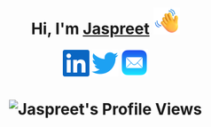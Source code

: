 <h1 align="center">Hi, I'm <a href="https://jaspreet.io" target="_blank">Jaspreet</a> 
<img alt="wave" height="48" width="48" src="assets/wave.png"/>
</h1>

<p align="center">
  <a href="https://www.linkedin.com/in/waraichinc/" target="_blank"><img alt="Jaspreet's LinkedIN" title="LinkedIn" height="48" width="48" src="assets/linkedin.svg"/></a>
  <a href="https://twitter.com/waraichinc" target="_blank"><img alt="Jaspreet's Twitter" height="48" width="48" src="assets/twitter.svg"/></a>
  <a href="mailto:jaspreet@jaspreet.io" target="_blank"><img alt="Jaspreet's Email" height="50" width="50" src="assets/mail.svg"/></a>
</p>

<h1 align="center">

![Jaspreet's Profile Views](https://komarev.com/ghpvc/?username=jsinghwaraich&color=blue&label=Profile+Views)

</h1>
